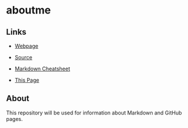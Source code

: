 # aboutme

## Links

- [Webpage](https://profcase.github.io/working-with-markdown/ "Working With Markdown Webpage")
- [Source](https://github.com/profcase/working-with-markdown "Working With Markdown Source")
- [Markdown Cheatsheet](https://github.com/adam-p/markdown-here/wiki/Markdown-Cheatsheet "Markdown Cheatsheet")

- [This Page](https://brianneb1.github.io/aboutme/ "This Page")

##  About
This repository will be used for information about Markdown and GitHub pages.
